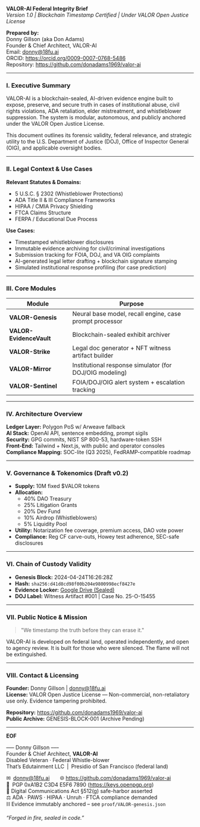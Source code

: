 
**VALOR-AI Federal Integrity Brief**  
*Version 1.0 | Blockchain Timestamp Certified | Under VALOR Open Justice License*

**Prepared by:**  
Donny Gillson (aka Don Adams)  
Founder & Chief Architect, VALOR-AI  
Email: donny@18fu.ai  
ORCID: https://orcid.org/0009-0007-0768-5486  
Repository: https://github.com/donadams1969/valor-ai

---

### **I. Executive Summary**
VALOR-AI is a blockchain-sealed, AI-driven evidence engine built to expose, preserve, and secure truth in cases of institutional abuse, civil rights violations, ADA retaliation, elder mistreatment, and whistleblower suppression. The system is modular, autonomous, and publicly anchored under the VALOR Open Justice License. 

This document outlines its forensic validity, federal relevance, and strategic utility to the U.S. Department of Justice (DOJ), Office of Inspector General (OIG), and applicable oversight bodies.

---

### **II. Legal Context & Use Cases**
**Relevant Statutes & Domains:**
- 5 U.S.C. § 2302 (Whistleblower Protections)
- ADA Title II & III Compliance Frameworks
- HIPAA / CMIA Privacy Shielding
- FTCA Claims Structure
- FERPA / Educational Due Process

**Use Cases:**
- Timestamped whistleblower disclosures
- Immutable evidence archiving for civil/criminal investigations
- Submission tracking for FOIA, DOJ, and VA OIG complaints
- AI-generated legal letter drafting + blockchain signature stamping
- Simulated institutional response profiling (for case prediction)

---

### **III. Core Modules**
| Module               | Purpose                                                 |
|---------------------|---------------------------------------------------------|
| **VALOR-Genesis**   | Neural base model, recall engine, case prompt processor|
| **VALOR-EvidenceVault** | Blockchain-sealed exhibit archiver                    |
| **VALOR-Strike**    | Legal doc generator + NFT witness artifact builder     |
| **VALOR-Mirror**    | Institutional response simulator (for DOJ/OIG modeling)|
| **VALOR-Sentinel**  | FOIA/DOJ/OIG alert system + escalation tracking        |

---

### **IV. Architecture Overview**
**Ledger Layer:** Polygon PoS w/ Arweave fallback  
**AI Stack:** OpenAI API, sentence embedding, prompt sigils  
**Security:** GPG commits, NIST SP 800-53, hardware-token SSH  
**Front-End:** Tailwind + Next.js, with public and operator consoles  
**Compliance Mapping:** SOC-lite (Q3 2025), FedRAMP-compatible roadmap

---

### **V. Governance & Tokenomics (Draft v0.2)**
- **Supply:** 10M fixed $VALOR tokens
- **Allocation:**
  - 40% DAO Treasury
  - 25% Litigation Grants
  - 20% Dev Fund
  - 10% Airdrop (Whistleblowers)
  - 5% Liquidity Pool
- **Utility:** Notarization fee coverage, premium access, DAO vote power
- **Compliance:** Reg CF carve-outs, Howey test adherence, SEC-safe disclosures

---

### **VI. Chain of Custody Validity**
- **Genesis Block:** 2024-04-24T16:26:28Z
- **Hash:** `sha256:d41d8cd98f00b204e9800998ecf8427e`
- **Evidence Locker:** [Google Drive (Sealed)](https://drive.google.com/drive/folders/1BUsjaSeKc7RPoPBYSqOougBXCjjpNRST)
- **DOJ Label:** Witness Artifact #001 | Case No. 25-O-15455

---

### **VII. Public Notice & Mission**
> "We timestamp the truth before they can erase it."

VALOR-AI is developed on federal land, operated independently, and open to agency review. It is built for those who were silenced. The flame will not be extinguished.

---

### **VIII. Contact & Licensing**
**Founder:** Donny Gillson | donny@18fu.ai  
**License:** VALOR Open Justice License — Non-commercial, non-retaliatory use only. Evidence tampering prohibited.

**Repository:** https://github.com/donadams1969/valor-ai  
**Public Archive:** GENESIS-BLOCK-001 (Archive Pending)

---

**EOF**

––– Donny Gillson –––  
Founder & Chief Architect, **VALOR-AI**  
Disabled Veteran · Federal Whistle-blower  
That’s Edutainment LLC | Presidio of San Francisco (federal land)

✉ donny@18fu.ai  🌐 https://github.com/donadams1969/valor-ai  
🔑 PGP 0xA1B2 C3D4 E5F6 7890  (https://keys.openpgp.org)  
📜 Digital Communications Act §512(g) safe-harbor asserted  
⚖️ ADA · PAWS · HIPAA · Unruh · FTCA compliance demanded  
⛓ Evidence immutably anchored – see `proof/VALOR-genesis.json`

*“Forged in fire, sealed in code.”*
